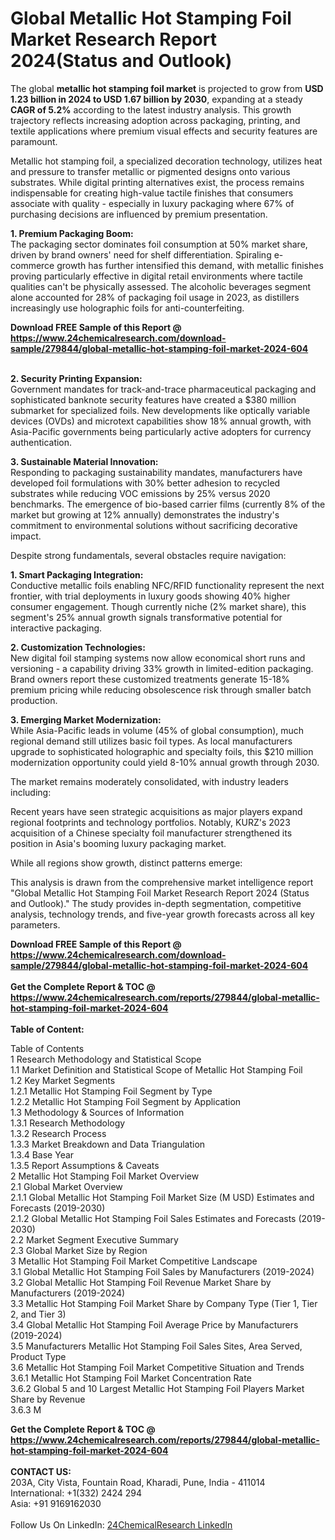 <h1>Global Metallic Hot Stamping Foil Market Research Report 2024(Status and Outlook)</h1><p>The global <strong>metallic hot stamping foil market</strong> is projected to grow from <strong>USD 1.23 billion in 2024 to USD 1.67 billion by 2030</strong>, expanding at a steady <strong>CAGR of 5.2%</strong> according to the latest industry analysis. This growth trajectory reflects increasing adoption across packaging, printing, and textile applications where premium visual effects and security features are paramount.</p><p>Metallic hot stamping foil, a specialized decoration technology, utilizes heat and pressure to transfer metallic or pigmented designs onto various substrates. While digital printing alternatives exist, the process remains indispensable for creating high-value tactile finishes that consumers associate with quality - especially in luxury packaging where 67% of purchasing decisions are influenced by premium presentation.</p><p><strong>1. Premium Packaging Boom:</strong><br>
The packaging sector dominates foil consumption at 50% market share, driven by brand owners' need for shelf differentiation. Spiraling e-commerce growth has further intensified this demand, with metallic finishes proving particularly effective in digital retail environments where tactile qualities can't be physically assessed. The alcoholic beverages segment alone accounted for 28% of packaging foil usage in 2023, as distillers increasingly use holographic foils for anti-counterfeiting.</p><div><b>Download FREE Sample of this Report @ 
            <a href="https://www.24chemicalresearch.com/download-sample/279844/global-metallic-hot-stamping-foil-market-2024-604">
            https://www.24chemicalresearch.com/download-sample/279844/global-metallic-hot-stamping-foil-market-2024-604</a></b></div><br><p><strong>2. Security Printing Expansion:</strong><br>
Government mandates for track-and-trace pharmaceutical packaging and sophisticated banknote security features have created a $380 million submarket for specialized foils. New developments like optically variable devices (OVDs) and microtext capabilities show 18% annual growth, with Asia-Pacific governments being particularly active adopters for currency authentication.</p><p><strong>3. Sustainable Material Innovation:</strong><br>
Responding to packaging sustainability mandates, manufacturers have developed foil formulations with 30% better adhesion to recycled substrates while reducing VOC emissions by 25% versus 2020 benchmarks. The emergence of bio-based carrier films (currently 8% of the market but growing at 12% annually) demonstrates the industry's commitment to environmental solutions without sacrificing decorative impact.</p><p>Despite strong fundamentals, several obstacles require navigation:</p><p><strong>1. Smart Packaging Integration:</strong><br>
Conductive metallic foils enabling NFC/RFID functionality represent the next frontier, with trial deployments in luxury goods showing 40% higher consumer engagement. Though currently niche (2% market share), this segment's 25% annual growth signals transformative potential for interactive packaging.</p><p><strong>2. Customization Technologies:</strong><br>
New digital foil stamping systems now allow economical short runs and versioning - a capability driving 33% growth in limited-edition packaging. Brand owners report these customized treatments generate 15-18% premium pricing while reducing obsolescence risk through smaller batch production.</p><p><strong>3. Emerging Market Modernization:</strong><br>
While Asia-Pacific leads in volume (45% of global consumption), much regional demand still utilizes basic foil types. As local manufacturers upgrade to sophisticated holographic and specialty foils, this $210 million modernization opportunity could yield 8-10% annual growth through 2030.</p><p>The market remains moderately consolidated, with industry leaders including:</p><p>Recent years have seen strategic acquisitions as major players expand regional footprints and technology portfolios. Notably, KURZ's 2023 acquisition of a Chinese specialty foil manufacturer strengthened its position in Asia's booming luxury packaging market.</p><p>While all regions show growth, distinct patterns emerge:</p><p>This analysis is drawn from the comprehensive market intelligence report "Global Metallic Hot Stamping Foil Market Research Report 2024 (Status and Outlook)." The study provides in-depth segmentation, competitive analysis, technology trends, and five-year growth forecasts across all key parameters.</p><div><b>Download FREE Sample of this Report @ 
            <a href="https://www.24chemicalresearch.com/download-sample/279844/global-metallic-hot-stamping-foil-market-2024-604">
            https://www.24chemicalresearch.com/download-sample/279844/global-metallic-hot-stamping-foil-market-2024-604</a></b></div><br><div><b>Get the Complete Report & TOC @ 
            <a href="https://www.24chemicalresearch.com/reports/279844/global-metallic-hot-stamping-foil-market-2024-604">
            https://www.24chemicalresearch.com/reports/279844/global-metallic-hot-stamping-foil-market-2024-604</a></b></div><br>
            <b>Table of Content:</b><p>Table of Contents<br />
 1 Research Methodology and Statistical Scope<br />
 1.1 Market Definition and Statistical Scope of Metallic Hot Stamping Foil<br />
 1.2 Key Market Segments<br />
 1.2.1 Metallic Hot Stamping Foil Segment by Type<br />
 1.2.2 Metallic Hot Stamping Foil Segment by Application<br />
 1.3 Methodology & Sources of Information<br />
 1.3.1 Research Methodology<br />
 1.3.2 Research Process<br />
 1.3.3 Market Breakdown and Data Triangulation<br />
 1.3.4 Base Year<br />
 1.3.5 Report Assumptions & Caveats<br />
 2 Metallic Hot Stamping Foil Market Overview<br />
 2.1 Global Market Overview<br />
 2.1.1 Global Metallic Hot Stamping Foil Market Size (M USD) Estimates and Forecasts (2019-2030)<br />
 2.1.2 Global Metallic Hot Stamping Foil Sales Estimates and Forecasts (2019-2030)<br />
 2.2 Market Segment Executive Summary<br />
 2.3 Global Market Size by Region<br />
 3 Metallic Hot Stamping Foil Market Competitive Landscape<br />
 3.1 Global Metallic Hot Stamping Foil Sales by Manufacturers (2019-2024)<br />
 3.2 Global Metallic Hot Stamping Foil Revenue Market Share by Manufacturers (2019-2024)<br />
 3.3 Metallic Hot Stamping Foil Market Share by Company Type (Tier 1, Tier 2, and Tier 3)<br />
 3.4 Global Metallic Hot Stamping Foil Average Price by Manufacturers (2019-2024)<br />
 3.5 Manufacturers Metallic Hot Stamping Foil Sales Sites, Area Served, Product Type<br />
 3.6 Metallic Hot Stamping Foil Market Competitive Situation and Trends<br />
 3.6.1 Metallic Hot Stamping Foil Market Concentration Rate<br />
 3.6.2 Global 5 and 10 Largest Metallic Hot Stamping Foil Players Market Share by Revenue<br />
 3.6.3 M</p><div><b>Get the Complete Report & TOC @ 
            <a href="https://www.24chemicalresearch.com/reports/279844/global-metallic-hot-stamping-foil-market-2024-604">
            https://www.24chemicalresearch.com/reports/279844/global-metallic-hot-stamping-foil-market-2024-604</a></b></div><br><b>CONTACT US:</b><br>
            203A, City Vista, Fountain Road, Kharadi, Pune, India - 411014<br>
            International: +1(332) 2424 294<br>
            Asia: +91 9169162030 <br><br>
            Follow Us On LinkedIn: <a href="https://www.linkedin.com/company/24chemicalresearch/">24ChemicalResearch LinkedIn</a>